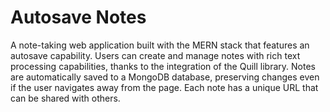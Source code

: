# Autosave Notes
A note-taking web application built with the MERN stack that features an autosave capability. Users can create and manage notes with rich text processing capabilities, thanks to the integration of the Quill library. Notes are automatically saved to a MongoDB database, preserving changes even if the user navigates away from the page. Each note has a unique URL that can be shared with others.
